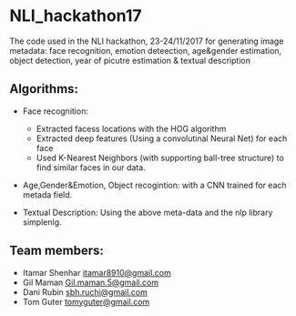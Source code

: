 # NLI_hackathon17
The code used in the NLI hackathon, 23-24/11/2017 for generating image metadata: face recognition, emotion deteection, age&amp;gender estimation, object detection, year of picutre estimation &amp; textual description

## Algorithms:

- Face recognition: 
  - Extracted facess locations with the HOG algorithm
  - Extracted deep features (Using a convolutinal Neural Net) for each face
  - Used K-Nearest Neighbors (with supporting ball-tree structure) to find similar faces in our data.

- Age,Gender&Emotion, Object recogintion: with a CNN trained for each metada field.

- Textual Description: Using the above meta-data and the nlp library simplenlg.

## Team members:

- Itamar Shenhar itamar8910@gmail.com
- Gil Maman Gil.maman.5@gmail.com 
- Dani Rubin sbh.ruchi@gmail.com 
- Tom Guter tomyguter@gmail.com 
